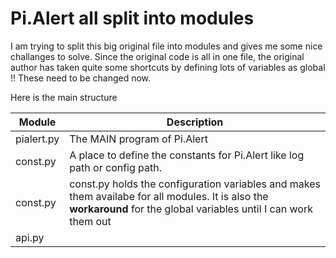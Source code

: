 # Pi.Alert all split into modules

I am trying to split this big original file into modules and gives me some nice challanges to solve.
Since the original code is all in one file, the original author has taken quite some shortcuts by defining lots of variables as global !!
These need to be changed now.

Here is the main structure

| Module | Description |
|--------|-----------|
|pialert.py | The MAIN program of Pi.Alert|
|const.py | A place to define the constants for Pi.Alert like log path or config path.|
|const.py| const.py holds the configuration variables and makes them availabe for all modules. It is also the <b>workaround</b> for the global variables until I can work them out|
|api.py| |
